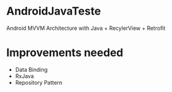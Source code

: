 # AndroidJavaTeste
Android MVVM Architecture with Java + RecylerView + Retrofit 

# Improvements needed
- Data Binding
- RxJava
- Repository Pattern
